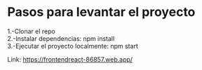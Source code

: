 # Pasos para levantar el proyecto

1.-Clonar el repo <br>
2.-Instalar dependencias: npm install <br>
3.-Ejecutar el proyecto localmente: npm start

Link: https://frontendreact-86857.web.app/
